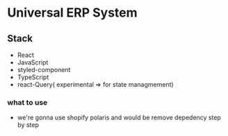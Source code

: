 
# Universal ERP System

## Stack
- React
- JavaScript
- styled-component
- TypeScript
- react-Query( experimental => for state managmement)

### what to use
- we're gonna use shopify polaris and would be remove depedency step by step